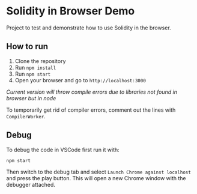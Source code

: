 # Solidity in Browser Demo

Project to test and demonstrate how to use Solidity in the browser.

## How to run

1. Clone the repository
2. Run `npm install`
3. Run `npm start`
4. Open your browser and go to `http://localhost:3000`

_Current version will throw compile errors due to libraries not found in browser but in node_

To temporarily get rid of compiler errors, comment out the lines with `CompilerWorker`.

## Debug

To debug the code in VSCode first run it with:

```bash
npm start
```

Then switch to the debug tab and select `Launch Chrome against localhost` and press the play button. This will open a new Chrome window with the debugger attached.
